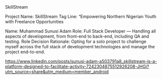  SkillStream

Project Name: SkillStream
Tag Line: “Empowering Northern Nigerian Youth with Freelance Opportunities

Name: Muhammad Sunusi Adam
Role: Full Stack Developer — Handling all aspects of development, from front-end to back-end, including QA and testing.
Role Decision Rationale: Opting for a solo project to challenge myself across the full stack of development technologies and manage the project end-to-end.

https://www.linkedin.com/posts/sunusi-adam-a503791a8_skillstream-is-a-platform-designed-to-facilitate-activity-7242304875512926208-JHGi?utm_source=share&utm_medium=member_android
